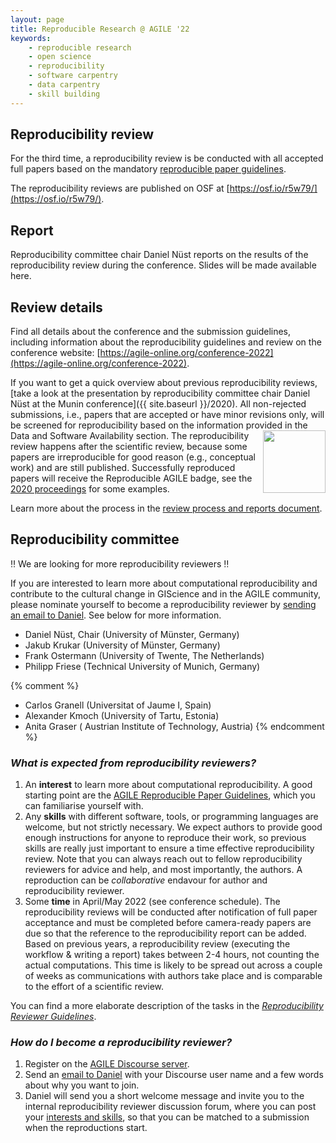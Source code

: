 ```yaml
---
layout: page
title: Reproducible Research @ AGILE '22
keywords:
    - reproducible research
    - open science
    - reproducibility
    - software carpentry
    - data carpentry
    - skill building
---
```


## Reproducibility review

For the third time, a reproducibility review is be conducted with all accepted full papers based on the mandatory [reproducible paper guidelines](https://doi.org/10.17605/OSF.IO/CB7Z8).

The reproducibility reviews are published on OSF at [https://osf.io/r5w79/](https://osf.io/r5w79/).

## Report

Reproducibility committee chair Daniel Nüst reports on the results of the reproducibility review during the conference.
Slides will be made available here.

## Review details

Find all details about the conference and the submission guidelines, including information about the reproducibility guidelines and review on the conference website: [https://agile-online.org/conference-2022](https://agile-online.org/conference-2022).

If you want to get a quick overview about previous reproducibility reviews, [take a look at the presentation by reproducibility committee chair Daniel Nüst at the Munin conference]({{ site.baseurl }}/2020).
All non-rejected submissions, i.e., papers that are accepted or have minor revisions only, will be screened for reproducibility based on the information provided in the Data and Software Availability section.
<img style="float: right" width="100" src="{{ site.baseurl }}/public/images/badge/AGILE-reproducible-badge_square.png" />
The reproducibility review happens after the scientific review, because some papers are irreproducible for good reason (e.g., conceptual work) and are still published.
Successfully reproduced papers will receive the Reproducible AGILE badge, see the [2020 proceedings](https://agile-giss.copernicus.org/articles/1/index.html) for some examples.

Learn more about the process in the [review process and reports document](https://osf.io/7rjpe/).

## Reproducibility committee

‼️ We are looking for more reproducibility reviewers ‼️

If you are interested to learn more about computational reproducibility and contribute to the cultural change in GIScience and in the AGILE community, please nominate yourself to become a reproducibility reviewer by [sending an email to Daniel](mailto:daniel.nuest@uni-muenster.de).
See below for more information.

- Daniel Nüst, Chair (University of Münster, Germany)
- Jakub Krukar  (University of Münster, Germany)
- Frank Ostermann (University of Twente, The Netherlands)
- Philipp Friese (Technical University of Munich, Germany)

{% comment %}
- Carlos Granell (Universitat of Jaume I, Spain)
- Alexander Kmoch (University of Tartu, Estonia)
- Anita Graser ( Austrian Institute of Technology, Austria)
{% endcomment %}

### _What is expected from reproducibility reviewers?_

1. An **interest** to learn more about computational reproducibility.
   A good starting point are the [AGILE Reproducible Paper Guidelines](https://doi.org/10.17605/OSF.IO/CB7Z8), which you can familiarise yourself with.
1. Any **skills** with different software, tools, or programming languages are welcome, but not strictly necessary.
   We expect authors to provide good enough instructions for anyone to reproduce their work, so previous skills are really just important to ensure a time effective reproducibility review. Note that you can always reach out to fellow reproducibility reviewers for advice and help, and most importantly, the authors. A reproduction can be _collaborative_ endavour for author and reproducibility reviewer.
1. Some **time** in April/May 2022 (see conference schedule). The reproducibility reviews will be conducted after notification of full paper acceptance and must be completed before camera-ready papers are due so that the reference to the reproducibility report can be added.
   Based on previous years, a reproducibility review (executing the workflow & writing a report) takes between 2-4 hours, not counting the actual computations. This time is likely to be spread out across a couple of weeks as communications with authors take place and is comparable to the effort of a scientific review.

You can find a more elaborate description of the tasks in the [_Reproducibility Reviewer Guidelines_](https://doi.org/10.17605/OSF.IO/CB7Z8).

### _How do I become a reproducibility reviewer?_

1. Register on the [AGILE Discourse server](https://discourse.agile-online.org/).
2. Send an [email to Daniel](mailto:daniel.nuest@uni-muenster.de) with your Discourse user name and a few words about why you want to join.
3. Daniel will send you a short welcome message and invite you to the internal reproducibility reviewer discussion forum, where you can post your [interests and skills](https://discourse.agile-online.org/t/reproducibility-reviewer-skills/45/4), so that you can be matched to a submission when the reproductions start.
